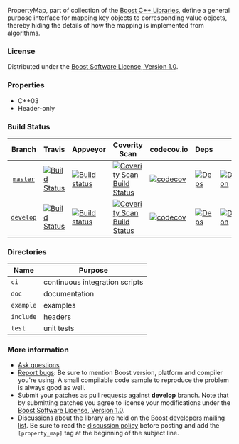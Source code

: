 PropertyMap, part of collection of the [Boost C++ Libraries](http://github.com/boostorg), 
define a general purpose interface for mapping key objects to corresponding value objects, thereby hiding the details of how the mapping is implemented from algorithms.

### License

Distributed under the [Boost Software License, Version 1.0](http://www.boost.org/LICENSE_1_0.txt).

### Properties

* C++03
* Header-only

### Build Status

Branch          | Travis | Appveyor | Coverity Scan | codecov.io | Deps | Docs | Tests |
:-------------: | ------ | -------- | ------------- | ---------- | ---- | ---- | ----- |
[`master`](https://github.com/boostorg/property_map/tree/master) | [![Build Status](https://travis-ci.org/boostorg/property_map.svg?branch=master)](https://travis-ci.org/boostorg/property_map) | [![Build status](https://ci.appveyor.com/api/projects/status/nuihr6s92fjb9gwy/branch/master?svg=true)](https://ci.appveyor.com/project/jeking3/property_map-gaamf/branch/master) | [![Coverity Scan Build Status](https://scan.coverity.com/projects/13982/badge.svg)](https://scan.coverity.com/projects/boostorg-property_map) | [![codecov](https://codecov.io/gh/boostorg/property_map/branch/master/graph/badge.svg)](https://codecov.io/gh/boostorg/property_map/branch/master)| [![Deps](https://img.shields.io/badge/deps-master-brightgreen.svg)](https://pdimov.github.io/boostdep-report/master/property_map.html) | [![Documentation](https://img.shields.io/badge/docs-master-brightgreen.svg)](http://www.boost.org/doc/libs/master/doc/html/property_map.html) | [![Enter the Matrix](https://img.shields.io/badge/matrix-master-brightgreen.svg)](http://www.boost.org/development/tests/master/developer/property_map.html)
[`develop`](https://github.com/boostorg/property_map/tree/develop) | [![Build Status](https://travis-ci.org/boostorg/property_map.svg?branch=develop)](https://travis-ci.org/boostorg/property_map) | [![Build status](https://ci.appveyor.com/api/projects/status/nuihr6s92fjb9gwy/branch/develop?svg=true)](https://ci.appveyor.com/project/jeking3/property_map-gaamf/branch/develop) | [![Coverity Scan Build Status](https://scan.coverity.com/projects/13982/badge.svg)](https://scan.coverity.com/projects/boostorg-property_map) | [![codecov](https://codecov.io/gh/boostorg/property_map/branch/develop/graph/badge.svg)](https://codecov.io/gh/boostorg/property_map/branch/develop) | [![Deps](https://img.shields.io/badge/deps-develop-brightgreen.svg)](https://pdimov.github.io/boostdep-report/develop/property_map.html) | [![Documentation](https://img.shields.io/badge/docs-develop-brightgreen.svg)](http://www.boost.org/doc/libs/develop/doc/html/property_map.html) | [![Enter the Matrix](https://img.shields.io/badge/matrix-develop-brightgreen.svg)](http://www.boost.org/development/tests/develop/developer/property_map.html)

### Directories

| Name        | Purpose                        |
| ----------- | ------------------------------ |
| `ci`        | continuous integration scripts |
| `doc`       | documentation                  |
| `example`   | examples                       |
| `include`   | headers                        |
| `test`      | unit tests                     |

### More information

* [Ask questions](http://stackoverflow.com/questions/ask?tags=c%2B%2B,boost,boost-property_map)
* [Report bugs](https://github.com/boostorg/property_map/issues): Be sure to mention Boost version, platform and compiler you're using. A small compilable code sample to reproduce the problem is always good as well.
* Submit your patches as pull requests against **develop** branch. Note that by submitting patches you agree to license your modifications under the [Boost Software License, Version 1.0](http://www.boost.org/LICENSE_1_0.txt).
* Discussions about the library are held on the [Boost developers mailing list](http://www.boost.org/community/groups.html#main). Be sure to read the [discussion policy](http://www.boost.org/community/policy.html) before posting and add the `[property_map]` tag at the beginning of the subject line.

